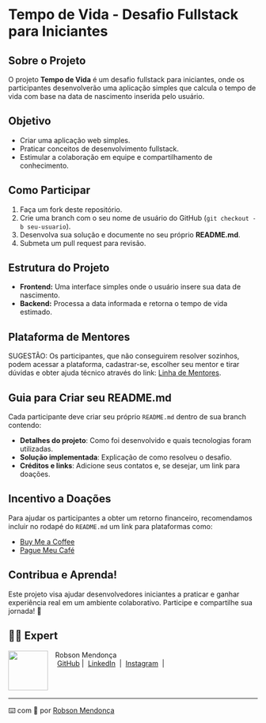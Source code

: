# Tempo de Vida - Desafio Fullstack para Iniciantes

## Sobre o Projeto
O projeto **Tempo de Vida** é um desafio fullstack para iniciantes, onde os participantes desenvolverão uma aplicação simples que calcula o tempo de vida com base na data de nascimento inserida pelo usuário.

## Objetivo
- Criar uma aplicação web simples.
- Praticar conceitos de desenvolvimento fullstack.
- Estimular a colaboração em equipe e compartilhamento de conhecimento.

## Como Participar
1. Faça um fork deste repositório.
2. Crie uma branch com o seu nome de usuário do GitHub (`git checkout -b seu-usuario`).
3. Desenvolva sua solução e documente no seu próprio **README.md**.
4. Submeta um pull request para revisão.

## Estrutura do Projeto
- **Frontend:** Uma interface simples onde o usuário insere sua data de nascimento.
- **Backend:** Processa a data informada e retorna o tempo de vida estimado.

## Plataforma de Mentores
SUGESTÃO: Os participantes, que não conseguirem resolver sozinhos, podem acessar a plataforma, cadastrar-se, escolher seu mentor e tirar dúvidas e obter ajuda técnico através do link: [Linha de Mentores](https://linementors.com.br/).

## Guia para Criar seu README.md
Cada participante deve criar seu próprio `README.md` dentro de sua branch contendo:
- **Detalhes do projeto**: Como foi desenvolvido e quais tecnologias foram utilizadas.
- **Solução implementada**: Explicação de como resolveu o desafio.
- **Créditos e links**: Adicione seus contatos e, se desejar, um link para doações.

## Incentivo a Doações
Para ajudar os participantes a obter um retorno financeiro, recomendamos incluir no rodapé do `README.md` um link para plataformas como:
- [Buy Me a Coffee](https://www.buymeacoffee.com)
- [Pague Meu Café](https://mepagaumcafe.com.br)

## Contribua e Aprenda!
Este projeto visa ajudar desenvolvedores iniciantes a praticar e ganhar experiência real em um ambiente colaborativo. Participe e compartilhe sua jornada! 🚀



## 👨‍💻 Expert

<p>
    <img 
      align=left 
      margin=10 
      width=80 
      src="https://avatars.githubusercontent.com/u/18629707?v=4"
    />
    <p>&nbsp&nbsp&nbspRobson Mendonça<br>
    &nbsp&nbsp&nbsp
    <a href="https://github.com/robsonamendonca">
    GitHub</a>&nbsp;|&nbsp;
    <a href="www.linkedin.com/in/
robsonamendonca">LinkedIn</a>
&nbsp;|&nbsp;
    <a href="https://www.instagram.com/robsonamendonca_/">
    Instagram</a>
&nbsp;|&nbsp;</p>
</p>
<br/><br/>
<p>

---

⌨️ com 💜 por [Robson Mendonça](https://github.com/robsonamendonca)
